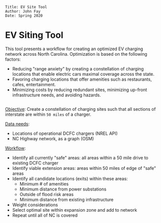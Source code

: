 ```
Title: EV Site Tool
Author: John Fay
Date: Spring 2020
```

# EV Siting Tool

This tool presents a workflow for creating an optimized EV charging network across North Carolina. Optimization is based on the following factors: 

* Reducing "range anxiety" by creating a constellation of charging locations that enable electric cars maximal coverage across the state. 
* Favoring charging locations that offer amenities such as restaurants, cafes, entertainment.
* Minimizing costs by reducing redundant sites, minimizing up-front infrastructure needs, and avoiding hazards. 



## 

<u>Objective</u>: Create a constellation of charging sites such that all sections of interstate are within `50 miles` of a charger. 

<u>Data needs</u>:

* Locations of operational DCFC chargers (NREL API)
* NC Highway network, as a graph (OSM)

<u>Workflow</u>: 

* Identify all currently "safe" areas: all areas within a 50 mile drive to existing DCFC charger
* Identify viable extension areas: areas within 50 miles of edge of "safe" areas
* Identify all candidate locations (exits) within these areas:
  * Minimum # of amenities
  * Minimum distance from power substations
  * Outside of flood risk areas
  * Minimum distance from existing infrastructure
* Weight considerations
* Select optimal site within expansion zone and add to network
* Repeat until all of NC is covered

